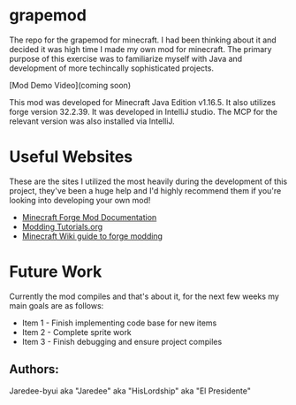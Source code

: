 # grapemod
The repo for the grapemod for minecraft. I had been thinking about it and decided it was high time I made my own 
mod for minecraft. The primary purpose of this exercise was to familiarize myself with Java and development of 
more techincally sophisticated projects. 

[Mod Demo Video](coming soon)

This mod was developed for Minecraft Java Edition v1.16.5. It also utilizes forge version 32.2.39. 
It was developed in IntelliJ studio. The MCP for the relevant version was also installed via IntelliJ.

# Useful Websites

These are the sites I utilized the most heavily during the development of this project, they've been a huge help
and I'd highly recommend them if you're looking into developing your own mod!
* [Minecraft Forge Mod Documentation](https://docs.minecraftforge.net/en/1.19.x/)
* [Modding Tutorials.org](https://moddingtutorials.org/o16/)
* [Minecraft Wiki guide to forge modding](https://minecraft.fandom.com/wiki/Tutorials/Creating_Forge_mods)

# Future Work

Currently the mod compiles and that's about it, for the next few weeks my main goals are as follows:
* Item 1 - Finish implementing code base for new items
* Item 2 - Complete sprite work
* Item 3 - Finish debugging and ensure project compiles


## Authors:
Jaredee-byui aka "Jaredee" aka "HisLordship" aka "El Presidente"
